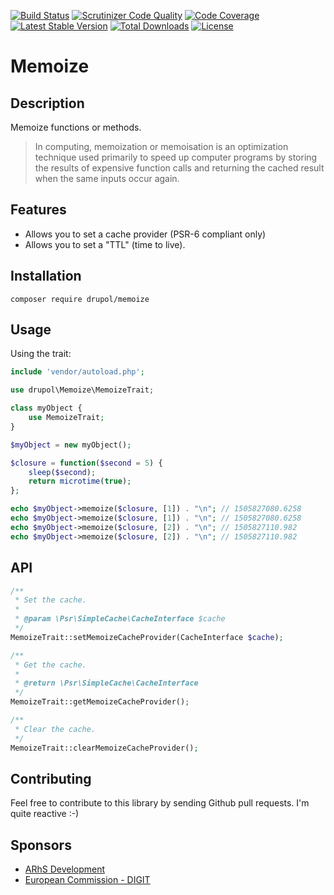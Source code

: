 [![Build Status](https://www.travis-ci.org/drupol/memoize.svg?branch=master)](https://www.travis-ci.org/drupol/memoize)
[![Scrutinizer Code Quality](https://scrutinizer-ci.com/g/drupol/memoize/badges/quality-score.png?b=master)](https://scrutinizer-ci.com/g/drupol/memoize/?branch=master)
[![Code Coverage](https://scrutinizer-ci.com/g/drupol/memoize/badges/coverage.png?b=master)](https://scrutinizer-ci.com/g/drupol/memoize/?branch=master)
[![Latest Stable Version](https://poser.pugx.org/drupol/memoize/v/stable)](https://packagist.org/packages/drupol/memoize)
[![Total Downloads](https://poser.pugx.org/drupol/memoize/downloads)](https://packagist.org/packages/drupol/memoize)
[![License](https://poser.pugx.org/drupol/memoize/license)](https://packagist.org/packages/drupol/memoize)

# Memoize

## Description

Memoize functions or methods.

> In computing, memoization or memoisation is an optimization technique used primarily to speed up computer programs by storing the results of expensive function calls and returning the cached result when the same inputs occur again.

## Features

* Allows you to set a cache provider (PSR-6 compliant only)
* Allows you to set a "TTL" (time to live).

## Installation

`composer require drupol/memoize`

## Usage

Using the trait:

```php
include 'vendor/autoload.php';

use drupol\Memoize\MemoizeTrait;

class myObject {
    use MemoizeTrait;
}

$myObject = new myObject();

$closure = function($second = 5) {
    sleep($second);
    return microtime(true);
};

echo $myObject->memoize($closure, [1]) . "\n"; // 1505827080.6258
echo $myObject->memoize($closure, [1]) . "\n"; // 1505827080.6258
echo $myObject->memoize($closure, [2]) . "\n"; // 1505827110.982
echo $myObject->memoize($closure, [2]) . "\n"; // 1505827110.982
```

## API

```php
/**
 * Set the cache.
 *
 * @param \Psr\SimpleCache\CacheInterface $cache
 */
MemoizeTrait::setMemoizeCacheProvider(CacheInterface $cache);
```

```php
/**
 * Get the cache.
 *
 * @return \Psr\SimpleCache\CacheInterface
 */
MemoizeTrait::getMemoizeCacheProvider();
```

```php
/**
 * Clear the cache.
 */
MemoizeTrait::clearMemoizeCacheProvider();
```

## Contributing

Feel free to contribute to this library by sending Github pull requests. I'm quite reactive :-)

## Sponsors

* [ARhS Development](https://www.arhs-group.com)
* [European Commission - DIGIT](https://github.com/ec-europa)
